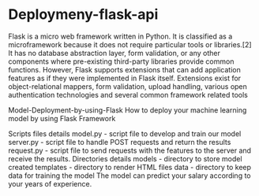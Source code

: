 # Deploymeny-flask-api
Flask is a micro web framework written in Python. It is classified as a microframework because it does not require particular tools or libraries.[2] It has no database abstraction layer, form validation, or any other components where pre-existing third-party libraries provide common functions. However, Flask supports extensions that can add application features as if they were implemented in Flask itself. Extensions exist for object-relational mappers, form validation, upload handling, various open authentication technologies and several common framework related tools


Model-Deployment-by-using-Flask
How to deploy your machine learning model by using Flask Framework

Scripts files details
model.py - script file to develop and train our model
server.py - script file to handle POST requests and return the results
request.py - script file to send requests with the features to the server and receive the results.
Directories details
models - directory to store model created
templates - directory to render HTML files
data - directory to keep data for training the model
The model can predict your salary according to your years of experience.
